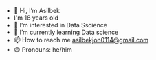 - 👋 Hi, I’m  Asilbek
- I'm 18 years old
- 👀 I’m interested in Data Sscience
- 🌱 I’m currently learning Data science
- 📫 How to reach me asilbekjon0114@gmail.com
- 😄 Pronouns: he/him

<!---
Asilbek-dev309/Asilbek-dev309 is a ✨ special ✨ repository because its `README.md` (this file) appears on your GitHub profile.
You can click the Preview link to take a look at your changes.
--->

